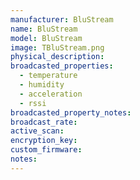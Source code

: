 ```yaml
---
manufacturer: BluStream
name: BluStream
model: BluStream
image: TBluStream.png
physical_description:
broadcasted_properties:
  - temperature
  - humidity
  - acceleration
  - rssi
broadcasted_property_notes:
broadcast_rate:
active_scan:
encryption_key:
custom_firmware:
notes:
---
```

